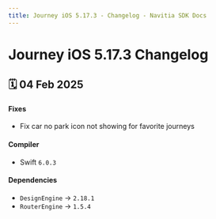 ```yaml
---
title: Journey iOS 5.17.3 - Changelog - Navitia SDK Docs
---
```


# Journey iOS 5.17.3 Changelog

<h2>🗓 04 Feb 2025</h2>

#### Fixes
- Fix car no park icon not showing for favorite journeys

#### Compiler
-  Swift  `6.0.3`

#### Dependencies
- `DesignEngine` -> `2.18.1`
- `RouterEngine` -> `1.5.4`
